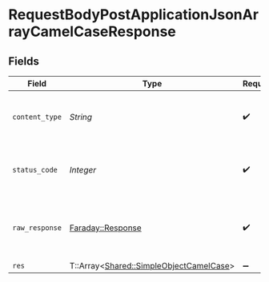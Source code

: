 # RequestBodyPostApplicationJsonArrayCamelCaseResponse


## Fields

| Field                                                                                   | Type                                                                                    | Required                                                                                | Description                                                                             |
| --------------------------------------------------------------------------------------- | --------------------------------------------------------------------------------------- | --------------------------------------------------------------------------------------- | --------------------------------------------------------------------------------------- |
| `content_type`                                                                          | *String*                                                                                | :heavy_check_mark:                                                                      | HTTP response content type for this operation                                           |
| `status_code`                                                                           | *Integer*                                                                               | :heavy_check_mark:                                                                      | HTTP response status code for this operation                                            |
| `raw_response`                                                                          | [Faraday::Response](https://www.rubydoc.info/gems/faraday/Faraday/Response)             | :heavy_check_mark:                                                                      | Raw HTTP response; suitable for custom response parsing                                 |
| `res`                                                                                   | T::Array<[Shared::SimpleObjectCamelCase](../../models/shared/simpleobjectcamelcase.md)> | :heavy_minus_sign:                                                                      | OK                                                                                      |